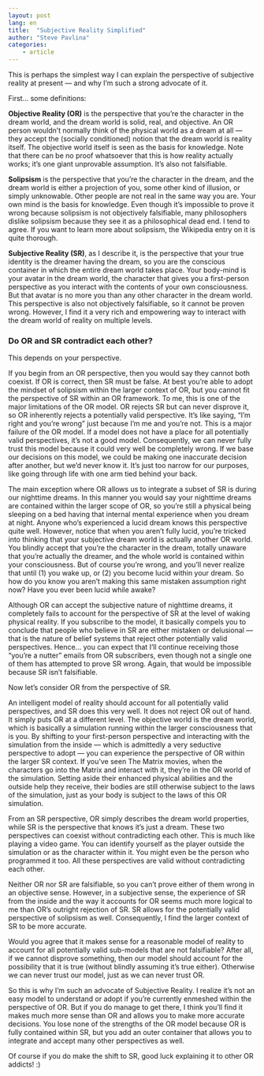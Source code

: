```yaml
---
layout: post
lang: en
title:  "Subjective Reality Simplified"
author: "Steve Pavlina"
categories: 
    - article
---
```

This is perhaps the simplest way I can explain the perspective of subjective reality at present — and why I’m such a strong advocate of it.

First… some definitions:

**Objective Reality (OR)** is the perspective that you’re the character in the dream world, and the dream world is solid, real, and objective.  An OR person wouldn’t normally think of the physical world as a dream at all — they accept the (socially conditioned) notion that the dream world is reality itself.  The objective world itself is seen as the basis for knowledge.  Note that there can be no proof whatsoever that this is how reality actually works; it’s one giant unprovable assumption.  It’s also not falsifiable.

**Solipsism** is the perspective that you’re the character in the dream, and the dream world is either a projection of you, some other kind of illusion, or simply unknowable.  Other people are not real in the same way you are.  Your own mind is the basis for knowledge.  Even though it’s impossible to prove it wrong because solipsism is not objectively falsifiable, many philosophers dislike solipsism because they see it as a philosophical dead end.  I tend to agree.  If you want to learn more about solipsism, the Wikipedia entry on it is quite thorough.

**Subjective Reality (SR)**, as I describe it, is the perspective that your true identity is the dreamer having the dream, so you are the conscious container in which the entire dream world takes place.  Your body-mind is your avatar in the dream world, the character that gives you a first-person perspective as you interact with the contents of your own consciousness.  But that avatar is no more you than any other character in the dream world.  This perspective is also not objectively falsifiable, so it cannot be proven wrong.  However, I find it a very rich and empowering way to interact with the dream world of reality on multiple levels.

### Do OR and SR contradict each other?

This depends on your perspective.

If you begin from an OR perspective, then you would say they cannot both coexist.  If OR is correct, then SR must be false.  At best you’re able to adopt the mindset of solipsism within the larger context of OR, but you cannot fit the perspective of SR within an OR framework.  To me, this is one of the major limitations of the OR model.  OR rejects SR but can never disprove it, so OR inherently rejects a potentially valid perspective.  It’s like saying, “I’m right and you’re wrong” just because I’m me and you’re not.  This is a major failure of the OR model.  If a model does not have a place for all potentially valid perspectives, it’s not a good model.  Consequently, we can never fully trust this model because it could very well be completely wrong.  If we base our decisions on this model, we could be making one inaccurate decision after another, but we’d never know it.  It’s just too narrow for our purposes, like going through life with one arm tied behind your back.

The main exception where OR allows us to integrate a subset of SR is during our nighttime dreams.  In this manner you would say your nighttime dreams are contained within the larger scope of OR, so you’re still a physical being sleeping on a bed having that internal mental experience when you dream at night.  Anyone who’s experienced a lucid dream knows this perspective quite well.  However, notice that when you aren’t fully lucid, you’re tricked into thinking that your subjective dream world is actually another OR world.  You blindly accept that you’re the character in the dream, totally unaware that you’re actually the dreamer, and the whole world is contained within your consciousness.  But of course you’re wrong, and you’ll never realize that until (1) you wake up, or (2) you become lucid within your dream.  So how do you know you aren’t making this same mistaken assumption right now?  Have you ever been lucid while awake?

Although OR can accept the subjective nature of nighttime dreams, it completely fails to account for the perspective of SR at the level of waking physical reality.  If you subscribe to the model, it basically compels you to conclude that people who believe in SR are either mistaken or delusional — that is the nature of belief systems that reject other potentially valid perspectives.  Hence… you can expect that I’ll continue receiving those “you’re a nutter” emails from OR subscribers, even though not a single one of them has attempted to prove SR wrong.  Again, that would be impossible because SR isn’t falsifiable.

Now let’s consider OR from the perspective of SR.

An intelligent model of reality should account for all potentially valid perspectives, and SR does this very well.  It does not reject OR out of hand.  It simply puts OR at a different level.  The objective world is the dream world, which is basically a simulation running within the larger consciousness that is you.  By shifting to your first-person perspective and interacting with the simulation from the inside — which is admittedly a very seductive perspective to adopt — you can experience the perspective of OR within the larger SR context.  If you’ve seen The Matrix movies, when the characters go into the Matrix and interact with it, they’re in the OR world of the simulation.  Setting aside their enhanced physical abilities and the outside help they receive, their bodies are still otherwise subject to the laws of the simulation, just as your body is subject to the laws of this OR simulation.

From an SR perspective, OR simply describes the dream world properties, while SR is the perspective that knows it’s just a dream.  These two perspectives can coexist without contradicting each other.  This is much like playing a video game.  You can identify yourself as the player outside the simulation or as the character within it.  You might even be the person who programmed it too.  All these perspectives are valid without contradicting each other.

Neither OR nor SR are falsifiable, so you can’t prove either of them wrong in an objective sense.  However, in a subjective sense, the experience of SR from the inside and the way it accounts for OR seems much more logical to me than OR’s outright rejection of SR.  SR allows for the potentially valid perspective of solipsism as well.  Consequently, I find the larger context of SR to be more accurate.

Would you agree that it makes sense for a reasonable model of reality to account for all potentially valid sub-models that are not falsifiable?  After all, if we cannot disprove something, then our model should account for the possibility that it is true (without blindly assuming it’s true either).  Otherwise we can never trust our model, just as we can never trust OR.

So this is why I’m such an advocate of Subjective Reality.  I realize it’s not an easy model to understand or adopt if you’re currently enmeshed within the perspective of OR.  But if you do manage to get there, I think you’ll find it makes much more sense than OR and allows you to make more accurate decisions.  You lose none of the strengths of the OR model because OR is fully contained within SR, but you add an outer container that allows you to integrate and accept many other perspectives as well.

Of course if you do make the shift to SR, good luck explaining it to other OR addicts!  :)
